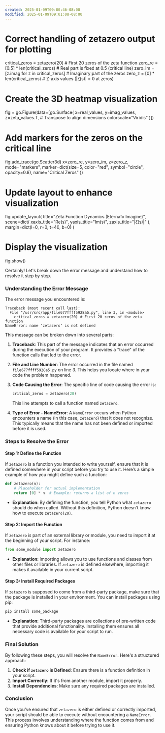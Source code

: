 ```yaml
---
created: 2025-01-09T09:00:46-08:00
modified: 2025-01-09T09:01:08-08:00
---
```


# Correct handling of zetazero output for plotting

critical_zeros = zetazero(20)  # First 20 zeros of the zeta function
zero_re = [0.5] * len(critical_zeros)  # Real part is fixed at 0.5 (critical line)
zero_im = [z.imag for z in critical_zeros]  # Imaginary part of the zeros
zero_z = [0] * len(critical_zeros)  # Z-axis values (|ζ(s)| = 0 at zeros)

# Create the 3D heatmap visualization
fig = go.Figure(data=[go.Surface(
    x=real_values,
    y=imag_values,
    z=zeta_values.T,  # Transpose to align dimensions
    colorscale="Viridis"
)])

# Add markers for the zeros on the critical line
fig.add_trace(go.Scatter3d(
    x=zero_re,
    y=zero_im,
    z=zero_z,
    mode="markers",
    marker=dict(size=5, color="red", symbol="circle", opacity=0.8),
    name="Critical Zeros"
))

# Update layout to enhance visualization
fig.update_layout(
    title="Zeta Function Dynamics (Eternafx Imagine)",
    scene=dict(
        xaxis_title="Re(s)",
        yaxis_title="Im(s)",
        zaxis_title="|ζ(s)|"
    ),
    margin=dict(l=0, r=0, t=40, b=0)
)

# Display the visualization
fig.show()

Certainly! Let's break down the error message and understand how to resolve it step by step.

### Understanding the Error Message

The error message you encountered is:

```
Traceback (most recent call last):
  File "/usr/src/app/file677ffff5928a5.py", line 3, in <module>
    critical_zeros = zetazero(20) # First 20 zeros of the zeta function
NameError: name 'zetazero' is not defined
```

This message can be broken down into several parts:

1. **Traceback**: This part of the message indicates that an error occurred during the execution of your program. It provides a "trace" of the function calls that led to the error.

2. **File and Line Number**: The error occurred in the file named `file677ffff5928a5.py` on line 3. This helps you locate where in your code the problem happened.

3. **Code Causing the Error**: The specific line of code causing the error is:
   ```python
   critical_zeros = zetazero(20)
   ```
   This line attempts to call a function named `zetazero`.

4. **Type of Error - NameError**: A `NameError` occurs when Python encounters a name (in this case, `zetazero`) that it does not recognize. This typically means that the name has not been defined or imported before it is used.

### Steps to Resolve the Error

#### Step 1: Define the Function

If `zetazero` is a function you intended to write yourself, ensure that it is defined somewhere in your script before you try to use it. Here’s a simple example of how you might define such a function:

```python
def zetazero(n):
    # Placeholder for actual implementation
    return [0] * n  # Example: returns a list of n zeros
```

- **Explanation**: By defining the function, you tell Python what `zetazero` should do when called. Without this definition, Python doesn't know how to execute `zetazero(20)`.

#### Step 2: Import the Function

If `zetazero` is part of an external library or module, you need to import it at the beginning of your script. For instance:

```python
from some_module import zetazero
```

- **Explanation**: Importing allows you to use functions and classes from other files or libraries. If `zetazero` is defined elsewhere, importing it makes it available in your current script.

#### Step 3: Install Required Packages

If `zetazero` is supposed to come from a third-party package, make sure that the package is installed in your environment. You can install packages using pip:

```bash
pip install some_package
```

- **Explanation**: Third-party packages are collections of pre-written code that provide additional functionality. Installing them ensures all necessary code is available for your script to run.

### Final Solution

By following these steps, you will resolve the `NameError`. Here's a structured approach:

1. **Check if `zetazero` is Defined**: Ensure there is a function definition in your script.
2. **Import Correctly**: If it's from another module, import it properly.
3. **Install Dependencies**: Make sure any required packages are installed.

### Conclusion

Once you've ensured that `zetazero` is either defined or correctly imported, your script should be able to execute without encountering a `NameError`. This process involves understanding where the function comes from and ensuring Python knows about it before trying to use it.
